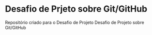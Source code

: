 # Desafio de Prjeto sobre Git/GitHub
Repositório criado para o Desafio de Projeto
Desafio de Projeto sobre Git/GitHub
